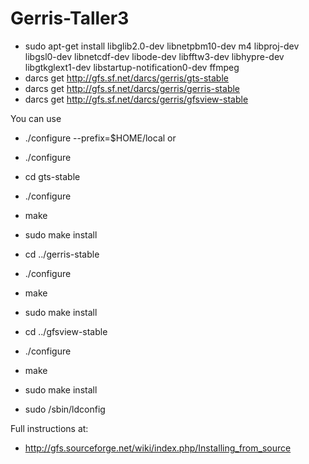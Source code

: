 # Gerris-Taller3


- sudo apt-get install libglib2.0-dev libnetpbm10-dev m4 libproj-dev libgsl0-dev libnetcdf-dev libode-dev libfftw3-dev libhypre-dev libgtkglext1-dev libstartup-notification0-dev ffmpeg
- darcs get http://gfs.sf.net/darcs/gerris/gts-stable
- darcs get http://gfs.sf.net/darcs/gerris/gerris-stable
- darcs get http://gfs.sf.net/darcs/gerris/gfsview-stable

You can use
- ./configure --prefix=$HOME/local
or
- ./configure

- cd gts-stable
- ./configure
- make
- sudo make install
- cd ../gerris-stable
- ./configure
- make
- sudo make install
- cd ../gfsview-stable
- ./configure
- make
- sudo make install

- sudo /sbin/ldconfig


Full instructions at:
 - http://gfs.sourceforge.net/wiki/index.php/Installing_from_source

